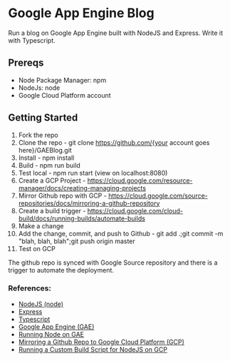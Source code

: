 # Google App Engine Blog

Run a blog on Google App Engine built with NodeJS and Express. Write it with Typescript.

## Prereqs

- Node Package Manager: npm
- NodeJs: node
- Google Cloud Platform account

## Getting Started

1. Fork the repo
2. Clone the repo - git clone https://github.com/{your account goes here}/GAEBlog.git
3. Install - npm install
4. Build - npm run build
5. Test local - npm run start (view on localhost:8080)
6. Create a GCP Project - https://cloud.google.com/resource-manager/docs/creating-managing-projects
7. Mirror Github repo with GCP - https://cloud.google.com/source-repositories/docs/mirroring-a-github-repository
8. Create a build trigger - https://cloud.google.com/cloud-build/docs/running-builds/automate-builds
9. Make a change
10. Add the change, commit, and push to Github - git add .;git commit -m "blah, blah, blah";git push origin master
11. Test on GCP

The github repo is synced with Google Source repository and there is a trigger to automate the deployment.

### References:

- [NodeJS (node)](https://nodejs.org/en/about/)
- [Express](https://expressjs.com/)
- [Typescript](https://www.typescriptlang.org/)
- [Google App Engine (GAE)](https://cloud.google.com/appengine/)
- [Running Node on GAE](https://cloud.google.com/nodejs/)
- [Mirroring a Github Repo to Google Cloud Platform (GCP)](https://cloud.google.com/source-repositories/docs/mirroring-a-github-repository)
- [Running a Custom Build Script for NodeJS on GCP](https://cloud.google.com/appengine/docs/standard/nodejs/running-custom-build-step)
